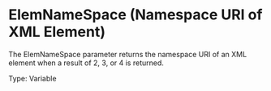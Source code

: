 # ElemNameSpace (Namespace URI of XML Element)

The ElemNameSpace parameter returns the namespace URI of an XML element when a result of 2, 3, or 4 is returned.

Type: Variable
